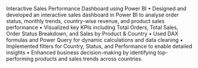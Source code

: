 Interactive Sales Performance Dashboard using Power BI
•	Designed and developed an interactive sales dashboard in Power BI to analyse order status, monthly trends, country-wise revenue, and product sales performance
•	Visualized key KPIs including Total Orders, Total Sales, Order Status Breakdown, and Sales by Product & Country
•	Used DAX formulas and Power Query for dynamic calculations and data cleaning
•	Implemented filters for Country, Status, and Performance to enable detailed insights
•	Enhanced business decision-making by identifying top-performing products and sales trends across countries.
